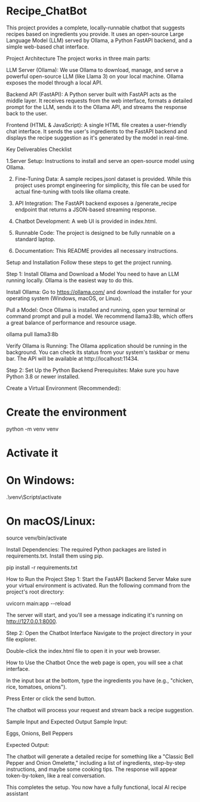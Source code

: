 # Recipe_ChatBot

This project provides a complete, locally-runnable chatbot that suggests recipes based on ingredients you provide. It uses an open-source Large Language Model (LLM) served by Ollama, a Python FastAPI backend, and a simple web-based chat interface.

Project Architecture
The project works in three main parts:

LLM Server (Ollama): We use Ollama to download, manage, and serve a powerful open-source LLM (like Llama 3) on your local machine. Ollama exposes the model through a local API.

Backend API (FastAPI): A Python server built with FastAPI acts as the middle layer. It receives requests from the web interface, formats a detailed prompt for the LLM, sends it to the Ollama API, and streams the response back to the user.

Frontend (HTML & JavaScript): A single HTML file creates a user-friendly chat interface. It sends the user's ingredients to the FastAPI backend and displays the recipe suggestion as it's generated by the model in real-time.

Key Deliverables Checklist

1.Server Setup: Instructions to install and serve an open-source model using Ollama.

2. Fine-Tuning Data: A sample recipes.jsonl dataset is provided. While this project uses prompt engineering for simplicity, this file can be used for actual fine-tuning with tools like ollama create.

3. API Integration: The FastAPI backend exposes a /generate_recipe endpoint that returns a JSON-based streaming response.

4. Chatbot Development: A web UI is provided in index.html.

5. Runnable Code: The project is designed to be fully runnable on a standard laptop.

6. Documentation: This README provides all necessary instructions.

Setup and Installation
Follow these steps to get the project running.

Step 1: Install Ollama and Download a Model
You need to have an LLM running locally. Ollama is the easiest way to do this.

Install Ollama: Go to https://ollama.com/ and download the installer for your operating system (Windows, macOS, or Linux).

Pull a Model: Once Ollama is installed and running, open your terminal or command prompt and pull a model. We recommend llama3:8b, which offers a great balance of performance and resource usage.

ollama pull llama3:8b

Verify Ollama is Running: The Ollama application should be running in the background. You can check its status from your system's taskbar or menu bar. The API will be available at http://localhost:11434.

Step 2: Set Up the Python Backend
Prerequisites: Make sure you have Python 3.8 or newer installed.

Create a Virtual Environment (Recommended):

# Create the environment
python -m venv venv

# Activate it
# On Windows:
.\venv\Scripts\activate
# On macOS/Linux:
source venv/bin/activate

Install Dependencies: The required Python packages are listed in requirements.txt. Install them using pip.

pip install -r requirements.txt

How to Run the Project
Step 1: Start the FastAPI Backend Server
Make sure your virtual environment is activated. Run the following command from the project's root directory:

uvicorn main:app --reload

The server will start, and you'll see a message indicating it's running on http://127.0.0.1:8000.

Step 2: Open the Chatbot Interface
Navigate to the project directory in your file explorer.

Double-click the index.html file to open it in your web browser.

How to Use the Chatbot
Once the web page is open, you will see a chat interface.

In the input box at the bottom, type the ingredients you have (e.g., "chicken, rice, tomatoes, onions").

Press Enter or click the send button.

The chatbot will process your request and stream back a recipe suggestion.

Sample Input and Expected Output
Sample Input:

Eggs, Onions, Bell Peppers

Expected Output:

The chatbot will generate a detailed recipe for something like a "Classic Bell Pepper and Onion Omelette," including a list of ingredients, step-by-step instructions, and maybe some cooking tips. The response will appear token-by-token, like a real conversation.

This completes the setup. You now have a fully functional, local AI recipe assistant
